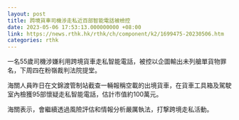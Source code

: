 ```yaml
---
layout: post
title: 跨境貨車司機涉走私近百部智能電話被檢控
date: 2023-05-06 17:53:13.000000000 +08:00
link: https://news.rthk.hk/rthk/ch/component/k2/1699475-20230506.htm
categories: rthk
---
```


一名55歲司機涉嫌利用跨境貨車走私智能電話，被控以企圖輸出未列艙單貨物罪名，下周四在粉嶺裁判法院提堂。

海關人員昨日在文錦渡管制站截查一輛報稱空載的出境貨車，在貨車工具箱及駕駛室內檢獲95部懷疑走私智能電話，估計市值約100萬元。

海關表示，會繼續透過風險評估和情報分析嚴厲執法，打撃跨境走私活動。
